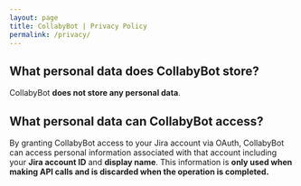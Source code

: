 ```yaml
---
layout: page
title: CollabyBot | Privacy Policy
permalink: /privacy/
---
```

## What personal data does CollabyBot store?

CollabyBot **does not store any personal data**.

## What personal data can CollabyBot access?

By granting CollabyBot access to your Jira account via OAuth, CollabyBot can access personal information associated with that account including your **Jira account ID** and **display name**. This information is **only used when making API calls and is discarded when the operation is completed.**